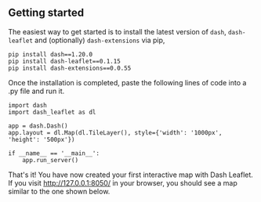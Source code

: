 ## Getting started

The easiest way to get started is to install the latest version of `dash`, `dash-leaflet` and (optionally) `dash-extensions` via pip,

```
pip install dash==1.20.0
pip install dash-leaflet==0.1.15
pip install dash-extensions==0.0.55
```

Once the installation is completed, paste the following lines of code into a .py file and run it.

````
import dash
import dash_leaflet as dl

app = dash.Dash()
app.layout = dl.Map(dl.TileLayer(), style={'width': '1000px', 'height': '500px'})

if __name__ == '__main__':
    app.run_server()    
````

That's it! You have now created your first interactive map with Dash Leaflet. If you visit http://127.0.0.1:8050/ in your browser, you should see a map similar to the one shown below. 